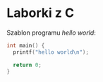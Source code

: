 # Laborki z C

Szablon programu *hello world*:

```c
int main() {
  printf("hello world\n");

  return 0;
}
```